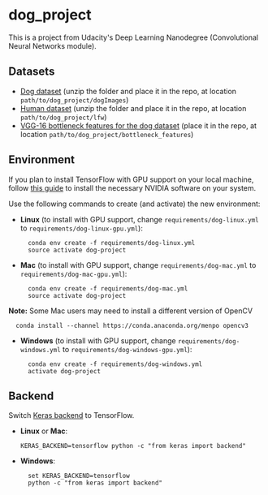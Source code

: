 # dog_project
This is a project from Udacity's Deep Learning Nanodegree (Convolutional Neural Networks module).

## Datasets
* [Dog dataset](https://s3-us-west-1.amazonaws.com/udacity-aind/dog-project/dogImages.zip) (unzip the folder and place it in the repo, at location `path/to/dog_project/dogImages`)
* [Human dataset](https://s3-us-west-1.amazonaws.com/udacity-aind/dog-project/lfw.zip) (unzip the folder and place it in the repo, at location `path/to/dog_project/lfw`)
* [VGG-16 bottleneck features for the dog dataset](https://s3-us-west-1.amazonaws.com/udacity-aind/dog-project/DogVGG16Data.npz) (place it in the repo, at location `path/to/dog_project/bottleneck_features`)

## Environment
If you plan to install TensorFlow with GPU support on your local machine, follow [this guide](https://www.tensorflow.org/install/) to install the necessary NVIDIA software on your system.

Use the following commands to create (and activate) the new environment:

* **Linux** (to install with GPU support, change `requirements/dog-linux.yml` to `requirements/dog-linux-gpu.yml`): 
	
  ```
	conda env create -f requirements/dog-linux.yml
	source activate dog-project
  ```

* **Mac** (to install with GPU support, change `requirements/dog-mac.yml` to `requirements/dog-mac-gpu.yml`): 
	
  ```
	conda env create -f requirements/dog-mac.yml
	source activate dog-project
  ```
  
**Note:** Some Mac users may need to install a different version of OpenCV
	
  ```
	conda install --channel https://conda.anaconda.org/menpo opencv3
  ```

* **Windows** (to install with GPU support, change `requirements/dog-windows.yml` to `requirements/dog-windows-gpu.yml`):
  
  ```
	conda env create -f requirements/dog-windows.yml
	activate dog-project
	```
  
## Backend
Switch [Keras backend](https://keras.io/backend/) to TensorFlow.
* **Linux** or **Mac**:

  ```
  KERAS_BACKEND=tensorflow python -c "from keras import backend"
	```
    
* **Windows**:
 
  ```
	set KERAS_BACKEND=tensorflow
	python -c "from keras import backend"
	```
